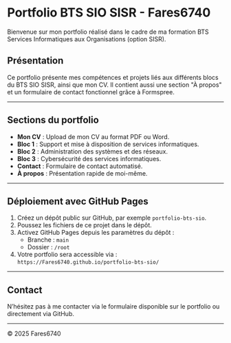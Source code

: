 # Portfolio BTS SIO SISR - Fares6740

Bienvenue sur mon portfolio réalisé dans le cadre de ma formation BTS Services Informatiques aux Organisations (option SISR).

## Présentation

Ce portfolio présente mes compétences et projets liés aux différents blocs du BTS SIO SISR, ainsi que mon CV. Il contient aussi une section "À propos" et un formulaire de contact fonctionnel grâce à Formspree.

---

## Sections du portfolio

- **Mon CV** : Upload de mon CV au format PDF ou Word.  
- **Bloc 1** : Support et mise à disposition de services informatiques.  
- **Bloc 2** : Administration des systèmes et des réseaux.  
- **Bloc 3** : Cybersécurité des services informatiques.  
- **Contact** : Formulaire de contact automatisé.  
- **À propos** : Présentation rapide de moi-même.

---

## Déploiement avec GitHub Pages

1. Créez un dépôt public sur GitHub, par exemple `portfolio-bts-sio`.
2. Poussez les fichiers de ce projet dans le dépôt.
3. Activez GitHub Pages depuis les paramètres du dépôt :  
   - Branche : `main`  
   - Dossier : `/root`  
4. Votre portfolio sera accessible via :  
   `https://Fares6740.github.io/portfolio-bts-sio/`

---

## Contact

N’hésitez pas à me contacter via le formulaire disponible sur le portfolio ou directement via GitHub.

---

© 2025 Fares6740
